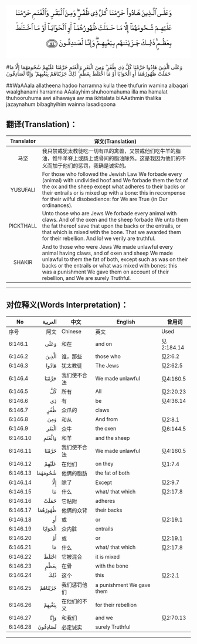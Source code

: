 ![006:146](images/006_146.gif)

#وَعَلَى الَّذِينَ هَادُوا حَرَّمْنَا كُلَّ ذِي ظُفُرٍ ۖ وَمِنَ الْبَقَرِ وَالْغَنَمِ حَرَّمْنَا عَلَيْهِمْ شُحُومَهُمَا إِلَّا مَا حَمَلَتْ ظُهُورُهُمَا أَوِ الْحَوَايَا أَوْ مَا اخْتَلَطَ بِعَظْمٍ ۚ ذَٰلِكَ جَزَيْنَاهُمْ بِبَغْيِهِمْ ۖ وَإِنَّا لَصَادِقُونَ

##WaAAala allatheena hadoo harramna kulla thee thufurin wamina albaqari waalghanami harramna AAalayhim shuhoomahuma illa ma hamalat thuhooruhuma awi alhawaya aw ma ikhtalata biAAathmin thalika jazaynahum bibaghyihim wainna lasadiqoona 

## 翻译(Translation)：

| Translator | 译文(Translation)                                            |
| :--------: | ------------------------------------------------------------ |
|    马坚    | 我只禁戒犹太教徒吃一切有爪的禽兽，又禁戒他们吃牛羊的脂油，惟牛羊脊上或肠上或骨间的脂油除外。这是我因为他们的不义而加于他们的惩罚，我确是诚实的。 |
|  YUSUFALI  | For those who followed the Jewish Law We forbade every (animal) with undivided hoof and We forbade them the fat of the ox and the sheep except what adheres to their backs or their entrails or is mixed up with a bone: this in recompense for their wilful disobedience: for We are True (in Our ordinances). |
| PICKTHALL  | Unto those who are Jews We forbade every animal with claws. And of the oxen and the sheep forbade We unto them the fat thereof save that upon the backs or the entrails, or that which is mixed with the bone. That we awarded them for their rebellion. And lo! we verily are truthful. |
|   SHAKIR   | And to those who were Jews We made unlawful every animal having claws, and of oxen and sheep We made unlawful to them the fat of both, except such as was on their backs or the entrails or what was mixed with bones: this was a punishment We gave them on account of their rebellion, and We are surely Truthful. |

---

## 对位释义(Words Interpretation)：

| No   | العربية | 中文    | English | 曾用词 |
| ---- | ------: | ------- | ------- | ------ |
| 序号 |    阿文 | Chinese | 英文    | Used   |
| 6:146.1  | وَعَلَى    | 和在         | and on                    | 见2:184.14 |
| 6:146.2  | الَّذِينَ   | 谁，那些     | those who                 | 见2:6.2    |
| 6:146.3  | هَادُوا   | 犹太教徒     | The Jews                  | 见2:62.5   |
| 6:146.4  | حَرَّمْنَا   | 我们使不合法 | We made unlawful          | 见4:160.5  |
| 6:146.5  | كُلَّ      | 所有         | All                       | 见2:20.23  |
| 6:146.6  | ذِي      | 有           | be                        | 见4:36.14  |
| 6:146.7  | ظُفُرٍ     | 众爪的       | claws                     |            |
| 6:146.8  | وَمِنَ     | 和从         | And from                  | 见2:8.1    |
| 6:146.9  | الْبَقَرِ   | 众牛         | the oxen                  | 见6:144.5  |
| 6:146.10 | وَالْغَنَمِ  | 和羊         | and the sheep             |            |
| 6:146.11 | حَرَّمْنَا   | 我们使不合法 | We made unlawful          | 见4:160.5  |
| 6:146.12 | عَلَيْهِمْ   | 在他们       | on they                   | 见1:7.4    |
| 6:146.13 | شُحُومَهُمَا | 他俩的脂肪   | the fat of both           |            |
| 6:146.14 | إِلَّا     | 除了         | Except                    | 见2:9.7    |
| 6:146.15 | مَا      | 什么         | what/ that which          | 见2:17.8   |
| 6:146.16 | حَمَلَتْ    | 它粘附       | adheres                   |            |
| 6:146.17 | ظُهُورُهُمَا | 他俩的众背   | their backs               |            |
| 6:146.18 | أَوِ      | 或           | or                        | 见2:19.1   |
| 6:146.19 | الْحَوَايَا | 众内脏       | entrails                  |            |
| 6:146.20 | أَوْ      | 或           | or                        | 见2:19.1   |
| 6:146.21 | مَا      | 什么         | what/ that which          | 见2:17.8   |
| 6:146.22 | اخْتَلَطَ   | 它被混合     | it is mixed               |            |
| 6:146.23 | بِعَظْمٍ    | 在骨         | with the bone             |            |
| 6:146.24 | ذَٰلِكَ     | 这个         | this                      | 见2:2.1    |
| 6:146.25 | جَزَيْنَاهُمْ | 我们惩罚他们 | a punishment We gave them |            |
| 6:146.26 | بِبَغْيِهِمْ  | 在他们的不义 | for their rebellion       |            |
| 6:146.27 | وَإِنَّا    | 和我们       | and we                    | 见2:70.13  |
| 6:146.28 | لَصَادِقُونَ | 必定诚实     | surely Truthful           |            |

---
